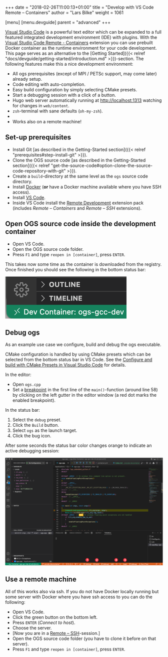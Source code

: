 +++
date = "2018-02-26T11:00:13+01:00"
title = "Develop with VS Code Remote – Containers"
author = "Lars Bilke"
weight = 1061

[menu]
  [menu.devguide]
    parent = "advanced"
+++

[Visual Studio Code](https://code.visualstudio.com/) is a powerful text editor which can be expanded to a full featured integrated development environment (IDE) with plugins. With the  [Visual Studio Code Remote - Containers](https://code.visualstudio.com/docs/remote/containers) extension you can use prebuilt Docker container as the runtime environment for your code development. This page serves as an alternative to the [Getting Started]({{< relref "docs/devguide/getting-started/introduction.md" >}})-section. The following features make this a nice development environment:

- All ogs prerequisites (except of MPI / PETSc support, may come later) already setup.
- Code editing with auto-completion.
- Easy build configuration by simply selecting CMake presets.
- Start a debugging session with a click of a button.
- Hugo web server automatically running at [http://localhost:1313](http://localhost:1313) watching for changes in `web/content`.
- `zsh`-terminal with sane defaults (`oh-my-zsh`).
-
- Works also on a remote machine!

## Set-up prerequisites

- Install Git [as described in the Getting-Started section]({{< relref "prerequisites#step-install-git" >}}).
- Clone the OGS source code [as described in the Getting-Started section]({{< relref "get-the-source-code#option-clone-the-source-code-repository-with-git" >}}).
- Create a `build`-directory at the same level as the `ogs` source code directory.
- Install [Docker](https://docs.docker.com/get-docker/) (**or** have a Docker machine available where you have SSH access).
- Install [VS Code](https://code.visualstudio.com).
- Inside VS Code install the [Remote Development](https://marketplace.visualstudio.com/items?itemName=ms-vscode-remote.vscode-remote-extensionpack) extension pack (includes *Remote – Containers* and *Remote – SSH* extensions).

## Open OGS source code inside the development container

- Open VS Code.
- Open the OGS source code folder.
- Press `F1` and type `reopen in [container]`, press `ENTER`.

This takes now some time as the container is downloaded from the registry. Once finished you should see the following in the bottom status bar:

![VS Code status bar](devcontainer_footer.png "VS Code status bar shows that we are connected the container `ogs-gcc-dev`.")

## Debug ogs

As an example use case we configure, build and debug the ogs executable.

CMake configuration is handled by using CMake presets which can be selected from the bottom status bar in VS Code. See the [Configure and build with CMake Presets in Visual Studio Code](https://github.com/microsoft/vscode-cmake-tools/blob/main/docs/cmake-presets.md) for details.

In the editor:

- Open `ogs.cpp`
- Set a [breakpoint](https://code.visualstudio.com/docs/editor/debugging#_breakpoints) in the first line of the `main()`-function (around line 58) by clicking on the left gutter in the editor window (a red dot marks the enabled breakpoint).

In the status bar:

1. Select the `debug` preset.
2. Click the `Build` button.
3. Select `ogs` as the launch target.
4. Click the bug icon.

After some seconds the status bar color changes orange to indicate an active debugging session:

![VS Code debugging session](devcontainer_debug.png "Active debugging session: Execution stopped at line 58 in `ogs.cpp`. Step over lines with the Debug toolbar buttons on top. See local variables on the left.")

## Use a remote machine

All of this works also via ssh. If you do not have Docker locally running but some server with Docker where you have ssh access to you can do the following:

- Open VS Code.
- Click the green button on the bottom left.
- Press `ENTER` (*Connect to host*).
- Choose the server.
- [Now you are in a [Remote – SSH](https://code.visualstudio.com/docs/remote/ssh)-session.]
- Open the OGS source code folder (you have to clone it before on that server).
- Press `F1` and type `reopen in [container]`, press `ENTER`.
